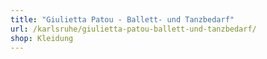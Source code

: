 ```yaml
---
title: "Giulietta Patou - Ballett- und Tanzbedarf"
url: /karlsruhe/giulietta-patou-ballett-und-tanzbedarf/
shop: Kleidung
---
```

